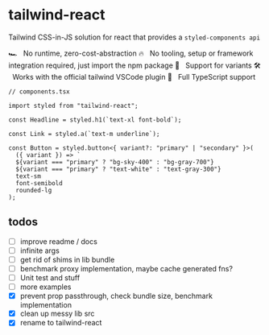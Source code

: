 # tailwind-react

Tailwind CSS-in-JS solution for react that provides a `styled-components api`

🏎 &nbsp; No runtime, zero-cost-abstraction
🔥 &nbsp; No tooling, setup or framework integration required, just import the npm package
🎨 &nbsp; Support for variants
🛠 &nbsp; Works with the official tailwind VSCode plugin
💪 &nbsp; Full TypeScript support

```tsx
// components.tsx

import styled from "tailwind-react";

const Headline = styled.h1(`text-xl font-bold`);

const Link = styled.a(`text-m underline`);

const Button = styled.button<{ variant?: "primary" | "secondary" }>(
  ({ variant }) => `
  ${variant === "primary" ? "bg-sky-400" : "bg-gray-700"}
  ${variant === "primary" ? "text-white" : "text-gray-300"}
  text-sm
  font-semibold
  rounded-lg
);
```

## todos

- [ ] improve readme / docs
- [ ] infinite args
- [ ] get rid of shims in lib bundle
- [ ] benchmark proxy implementation, maybe cache generated fns?
- [ ] Unit test and stuff
- [ ] more examples
- [x] prevent prop passthrough, check bundle size, benchmark implementation
- [x] clean up messy lib src
- [x] rename to tailwind-react
